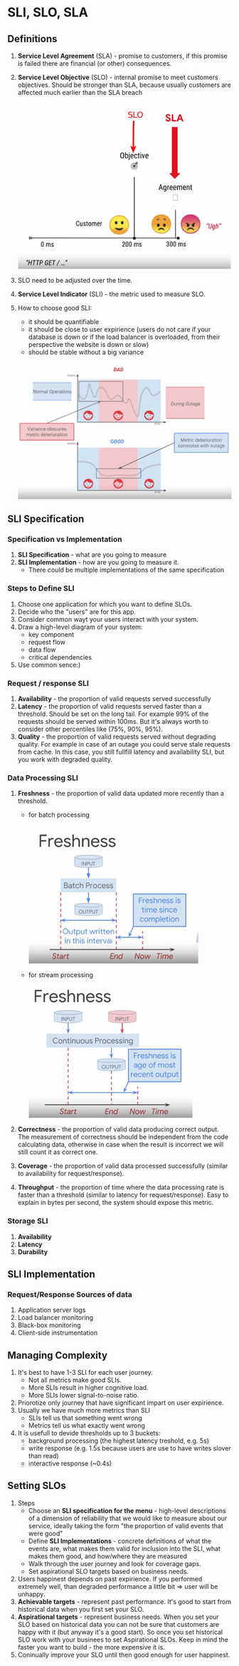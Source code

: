 # SLI, SLO, SLA

## Definitions
1. **Service Level Agreement** (SLA) - promise to customers, if this promise is failed there are financial (or other) consequences.
1. **Service Level Objective** (SLO) - internal promise to meet customers objectives. Should be stronger than SLA, because usually customers are affected much earlier than the SLA breach

    ![SLA vs SLO](./img/slo-sla.png)

1. SLO need to be adjusted over the time.
1. **Service Level Indicator** (SLI) - the metric used to measure SLO.
1. How to choose good SLI:
    * it should be quantifiable
    * it should be close to user expirience (users do not care if your database is down or if the load balancer is overloaded, from their perspective the website is down or slow)
    * should be stable without a big variance

    ![Choosing SLI](./img/choosing-sli.png)

## SLI Specification
### Specification vs Implementation
1. **SLI Specification** - what are you going to measure
1. **SLI Implementation** - how are you going to measure it.
    * There could be multiple implementations of the same specification


### Steps to Define SLI
1. Choose one application for which you want to define SLOs.
1. Decide who the "users" are for this app.
1. Consider common wayt your users interact with your system.
1. Draw a high-level diagram of your system:
    * key component
    * request flow
    * data flow
    * critical dependencies
1. Use common sence:)

### Request / response SLI
1. **Availability** - the proportion of valid requests served successfully
1. **Latency** - the proportion of valid requests served faster than a threshold. Should be set on the long tail. For example 99% of the requests should be served within 100ms. But it's always worth to consider other percentiles like (75%, 90%, 95%).
1. **Quality** - the proportion of valid requests served without degrading quality. For example in case of an outage you could serve stale requests from cache. In this case, you still fullfill latency and availability SLI, but you work with degraded quality.

### Data Processing SLI
1. **Freshness** - the proportion of valid data updated more recently than a threshold.
    * for batch processing

        ![Fresshness of batch processing workload](./img/batch-freshness.png)

    * for stream processing

        ![Stream freshness](./img/stream-freshness.png)

1. **Correctness** - the proportion of valid data producing correct output. The measurement of correctness should be independent from the code calculating data, otherwise in case when the result is incorrect we will still count it as correct one.
1. **Coverage** - the proportion of valid data processed successfully (similar to availability for request/response).
1. **Throughput** - the proportion of time where the data processing rate is faster than a threshold (similar to latency for request/response). Easy to explain in bytes per second, the system should expose this metric.

### Storage SLI
1. **Availability**
1. **Latency**
1. **Durability**


## SLI Implementation
### Request/Response Sources of data
1. Application server logs
1. Load balancer monitoring
1. Black-box monitoring
1. Client-side instrumentation


## Managing Complexity
1. It's best to have 1-3 SLI for each user journey.
    * Not all metrics make good SLIs.
    * More SLIs result in higher cognitive load.
    * More SLIs lower signal-to-noise ratio.
1. Priorotize only journey that have significant impart on user expirience.
1. Usually we have much more metrics than SLI
    * SLIs tell us that something went wrong
    * Metrics tell us what exactly went wrong
1. It is usefull to devide thresholds up to 3 buckets:
    * background processing (the highest latency treshold, e.g. 5s)
    * write response (e.g. 1.5s because users are use to have writes slover than read)
    * interactive response (~0.4s)

## Setting SLOs
1. Steps
    * Choose an **SLI specification for the menu** - high-level descriptions of a dimension of reliability that we would like to measure about our service, ideally taking the form "the proportion of valid events that were good"
    * Define **SLI Implementations** - concrete definitions of what the events are, what makes them valid for inclusion into the SLI, what makes them good, and how/where they are measured
    * Walk through the user journey and look for coverage gaps.
    * Set aspirational SLO targets based on business needs.
1. Users happinest depends on past expirience. If you performed extremely well, than degraded performance a little bit => user will be unhappy.
1. **Achievable targets** - represent past performance. It's good to start from historical data when you first set your SLO.
1. **Aspirational targets** - represent business needs. When you set your SLO based on historical data you can not be sure that customers are happy with it (but anyway it's a good start). So once you set historical SLO work with your businees to set Aspirational SLOs. Keep in mind the faster you want to build - the more expensive it is.
1. Coninually improve your SLO until then good enough for user happinest.

